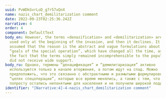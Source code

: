 ```yaml
---
uuid: PvWDkGvrLoD_g7r57xQnX
name: nazis_chart_demilitarization comment
date: 2022-09-23T02:25:36.242Z
narrative: 4
order: 4
component: DefaultText
body_en: However, the terms «denazification» and «demilitarization» are actively
  used only at the beginning of the invasion, and then it declines. It can be
  assumed that the reason is the abstract and vague formulations about the
  “goals of the special operation”, which have changed all the time, as well as
  the fact that the terms simply remained incomprehensible to the population and
  did not receive wide support.
body_ru: Однако, термины “денацификация” и “демилитаризация” активно
  используются только в начале вторжения, а потом идут на спад. Можно
  предположить, что это связанно с абстрактными и размытыми формулировками о
  “целях спецоперации”, которые все время менялись, а также с тем, что термины
  попросту остались непонятыми для населения и не получили широкой поддержки.
identifier: "[Narrative:4]-4-nazis_chart_demilitarization comment"
---
```

